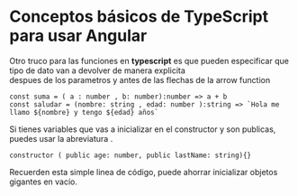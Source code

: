 # Conceptos básicos de TypeScript para usar Angular

Otro truco para las funciones en **typescript** es que pueden especificar que tipo de dato van a devolver de manera explicita  
despues de los parametros y antes de las flechas de la arrow function

```
const suma = ( a : number , b: number):number => a + b
const saludar = (nombre: string , edad: number ):string => `Hola me llamo ${nombre} y tengo ${edad} años`
```

Si tienes variables que vas a inicializar en el constructor y son publicas, puedes usar la abreviatura .

```
constructor ( public age: number, public lastName: string){}
```

Recuerden esta simple linea de código, puede ahorrar inicializar objetos gigantes en vacío.